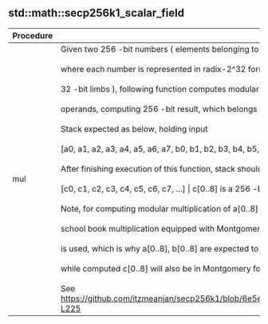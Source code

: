 
## std::math::secp256k1_scalar_field
| Procedure | Description |
| ----------- | ------------- |
| mul | Given two 256 -bit numbers ( elements belonging to secp256k1 scalar field ) on stack,<br /><br />where each number is represented in radix-2^32 form ( i.e. each number having eight<br /><br />32 -bit limbs ), following function computes modular multiplication of those two<br /><br />operands, computing 256 -bit result, which belongs to secp256k1 scalar field.<br /><br />Stack expected as below, holding input<br /><br />[a0, a1, a2, a3, a4, a5, a6, a7, b0, b1, b2, b3, b4, b5, b6, b7, ...] \| a[0..8], b[0..8] are 256 -bit numbers<br /><br />After finishing execution of this function, stack should look like<br /><br />[c0, c1, c2, c3, c4, c5, c6, c7, ...] \| c[0..8] is a 256 -bit number<br /><br />Note, for computing modular multiplication of a[0..8] & b[0..8],<br /><br />school book multiplication equipped with Montgomery reduction technique<br /><br />is used, which is why a[0..8], b[0..8] are expected to be in Montgomery form,<br /><br />while computed c[0..8] will also be in Montgomery form.<br /><br />See https://github.com/itzmeanjan/secp256k1/blob/6e5e654823a073add7d62b21ed88e9de9bb06869/field/scalar_field_utils.py#L101-L225 |
